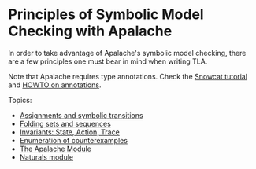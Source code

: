 # Principles of Symbolic Model Checking with Apalache

In order to take advantage of Apalache's symbolic model checking, there are a
few principles one must bear in mind when writing TLA.

Note that Apalache requires type annotations.  Check the [Snowcat
tutorial](../tutorials/snowcat-tutorial.md) and [HOWTO on
annotations](../HOWTOs/howto-write-type-annotations.md).

Topics:

 - [Assignments and symbolic transitions](./assignments.md)
 - [Folding sets and sequences](./folds.md)
 - [Invariants: State, Action, Trace](./principles/invariants.md)
 - [Enumeration of counterexamples](./principles/enumeration.md)
 - [The Apalache Module](./apalache/principles/apalache-mod.md)
 - [Naturals module](./naturals.md)

